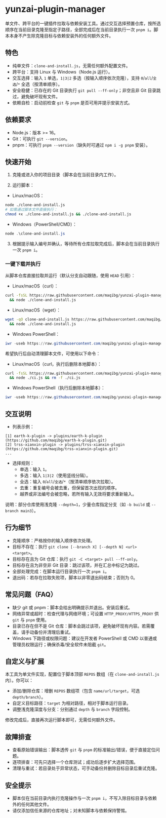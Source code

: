 # yunzai-plugin-manager

单文件、跨平台的一键插件拉取与依赖安装工具。通过交互选择预置仓库，按所选顺序在当前目录克隆至指定子路径，全部完成后在当前目录执行一次 `pnpm i`。脚本本身不产生除克隆目标与依赖安装外的任何额外文件。

## 特色

- 纯单文件：`clone-and-install.js`，无需任何额外配置文件。
- 跨平台：支持 Linux 与 Windows（Node.js 运行）。
- 交互选择：输入 `1` 单选，`1|3|2` 多选（按输入顺序依次克隆），支持 `0`/`all`/`全选`/`*` 全选（按清单顺序）。
- 安全稳健：已存在的 Git 目录执行 `git pull --ff-only`；非空且非 Git 目录跳过，避免破坏现有文件。
- 依赖自检：启动前检查 `git` 与 `pnpm` 是否可用并提示安装方式。

## 依赖要求

- Node.js：版本 >= 16。
- Git：可执行 `git --version`。
- pnpm：可执行 `pnpm --version`（缺失时可通过 `npm i -g pnpm` 安装）。

## 快速开始

1) 克隆或进入你的项目目录（脚本会在当前目录内工作）。

2) 运行脚本：

- Linux/macOS：

```bash
node ./clone-and-install.js
# 如需通过脚本文件直接执行：
chmod +x ./clone-and-install.js && ./clone-and-install.js
```

- Windows（PowerShell/CMD）：

```powershell
node .\clone-and-install.js
```

3) 根据提示输入编号并确认，等待所有仓库拉取完成后，脚本会在当前目录执行一次 `pnpm i`。

### 一键下载并执行

从脚本仓库直接拉取并运行（默认分支自动跟随，使用 `HEAD` 引用）：

- Linux/macOS（curl）：

```bash
curl -fsSL https://raw.githubusercontent.com/maqibg/yunzai-plugin-manager/HEAD/clone-and-install.js -o clone-and-install.js \
  && node ./clone-and-install.js
```

- Linux/macOS（wget）：

```bash
wget -qO clone-and-install.js https://raw.githubusercontent.com/maqibg/yunzai-plugin-manager/HEAD/clone-and-install.js \
  && node ./clone-and-install.js
```

- Windows PowerShell：

```powershell
iwr -useb https://raw.githubusercontent.com/maqibg/yunzai-plugin-manager/HEAD/clone-and-install.js -OutFile clone-and-install.js; node .\clone-and-install.js
```

希望执行后自动清理脚本文件，可使用以下命令：

- Linux/macOS（curl，执行后删除本地脚本）：

```bash
curl -fsSL https://raw.githubusercontent.com/maqibg/yunzai-plugin-manager/HEAD/clone-and-install.js -o ci.js \
  && node ./ci.js && rm -f ./ci.js
```

- Windows PowerShell（执行后删除本地脚本）：

```powershell
iwr -useb https://raw.githubusercontent.com/maqibg/yunzai-plugin-manager/HEAD/clone-and-install.js -OutFile ci.js; node .\ci.js; del .\ci.js
```

## 交互说明

- 列表示例：

```
[1] earth-k-plugin -> plugins/earth-k-plugin (https://github.com/maqibg/earth-k-plugin.git)
[2] trss-xianxin-plugin -> plugins/trss-xianxin-plugin (https://github.com/maqibg/trss-xianxin-plugin.git)
...
```

- 选择规则：
  - 单选：输入 `1`。
  - 多选：输入 `1|3|2`（使用竖线分隔）。
  - 全选：输入 `0`/`all`/`全选`/`*`（按清单顺序依次拉取）。
  - 去重：重复编号会被去重，但保留首次出现的顺序。
  - 越界或非法编号会被忽略，若所有输入无效将要求重新输入。



说明：部分仓库使用浅克隆 `--depth=1`，少量仓库指定分支（如 `-b build` 或 `--branch main3`）。

## 行为细节

- 克隆顺序：严格按你的输入顺序依次处理。
- 目标不存在：执行 `git clone [--branch X] [--depth N] <url> <target>`。
- 目标存在且为 Git 仓库：执行 `git -C <target> pull --ff-only`。
- 目标存在且为非空非 Git 目录：跳过该项，并在汇总中标记为跳过。
- 全部处理完成：在脚本运行目录执行一次 `pnpm i`。
- 退出码：若存在拉取失败项，脚本以非零退出码结束；否则为 0。

## 常见问题（FAQ）

- 缺少 git 或 pnpm：脚本会给出明确提示并退出。安装后重试。
- 网络异常或超时：检查代理与网络环境；可设置 `HTTP_PROXY/HTTPS_PROXY` 供 `git` 与 `pnpm` 使用。
- 目录已存在但不是 Git 仓库：脚本会跳过该项，避免破坏现有内容。若需覆盖，请手动备份并清理后重试。
- Windows 下路径或权限问题：建议在开发者 PowerShell 或 CMD 以普通或管理员权限运行；确保杀毒/安全软件未阻截 `git`。

## 自定义与扩展

本工具为单文件实现，配置位于脚本顶部 `REPOS` 数组（在 `clone-and-install.js` 内）。你可以：

- 添加/删除仓库：增删 `REPOS` 数组项（包含 `name/url/target`，可选 `depth/branch`）。
- 自定义目标路径：`target` 为相对路径，相对于脚本运行目录。
- 调整浅克隆深度与分支：分别通过 `depth` 与 `branch` 字段控制。

修改完成后，直接再次运行脚本即可，无需任何额外文件。

## 故障排查

- 查看原始错误输出：脚本透传 `git` 与 `pnpm` 的标准输出/错误，便于直接定位问题。
- 逐项排查：可先只选择一个仓库测试；成功后逐步扩大选择范围。
- 清理与重试：若目录处于异常状态，可手动备份并删除目标目录后重试克隆。

## 安全提示

- 脚本仅在当前目录内执行克隆操作与一次 `pnpm i`，不写入除目标目录与依赖外的任何其他文件。
- 请仅添加信任来源的仓库地址；对未知脚本与依赖保持警惕。
